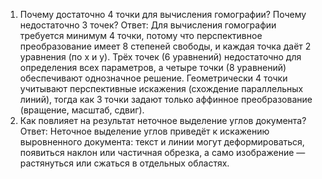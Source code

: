 1. Почему достаточно 4 точки для вычисления гомографии? Почему недостаточно 3 точек?
Ответ: Для вычисления гомографии требуется минимум 4 точки, потому что перспективное преобразование имеет 8 степеней свободы, и каждая точка даёт 2 уравнения (по x и y). Трёх точек (6 уравнений) недостаточно для определения всех параметров, а четыре точки (8 уравнений) обеспечивают однозначное решение. Геометрически 4 точки учитывают перспективные искажения (схождение параллельных линий), тогда как 3 точки задают только аффинное преобразование (вращение, масштаб, сдвиг).
2. Как повлияет на результат неточное выделение углов документа?
Ответ: Неточное выделение углов приведёт к искажению выровненного документа: текст и линии могут деформироваться, появиться наклон или частичная обрезка, а само изображение — растянуться или сжаться в отдельных областях.
